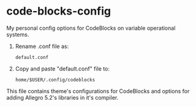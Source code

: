 # code-blocks-config
My personal config options for CodeBlocks on variable operational systems.

1) Rename .conf file as:

       default.conf
        
2) Copy and paste "default.conf" file to:

       home/$USER/.config/codeblocks

This file contains theme's configurations for CodeBlocks and options for adding Allegro 5.2's libraries in it's compiler.
